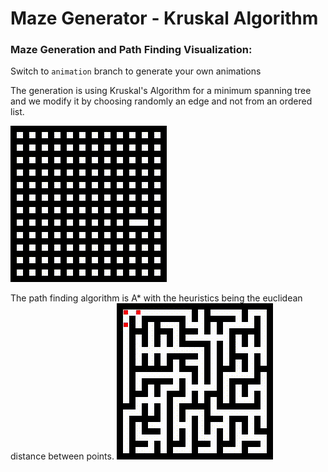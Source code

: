 # Maze Generator - Kruskal Algorithm

### Maze Generation and Path Finding Visualization:
Switch to `animation` branch to generate your own animations

The generation is using Kruskal's Algorithm for a minimum spanning tree and we modify it by choosing randomly an edge and not from an ordered list.

![Maze generation using Kruskal's algorithm](https://github.com/danieldspx/maze-generator/raw/animation/animations/mazeGeneration.gif)



The path finding algorithm is A* with the heuristics being the euclidean distance between points.
![Path finding using A*](https://github.com/danieldspx/maze-generator/raw/animation/animations/mazePathFinding.gif)